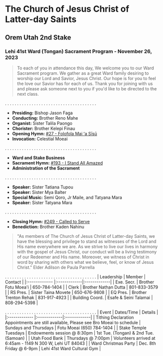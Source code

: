 # The Church of Jesus Christ of Latter-day Saints
## Orem Utah 2nd Stake
### Lehi 41st Ward (Tongan) Sacrament Program - November 26, 2023

> To each of you in attendance this day, We welcome you to our Ward Sacrament program. We gather as a great Ward family desiring to worship our Lord and Savior, Jesus Christ. Our hope is for you to feel the love our Savior has for each of us. Thank you for joining with us and please ask someone next to you if you'd like to be directed to the next class. 


. . . . . . . . . . . . . . . . . . . . . . . . . . . . . . . . . . . . . . 
* __Presiding:__ Bishop Jason Faga
* __Conducting:__ Brother Reno Mahe
* __Organist:__ Sister Talila Paongo
* __Chorister:__ Brother Kelepi Finau
* __Opening Hymn:__ [#27 - Folofola Mai ʻa Sīsū](https://media.ldscdn.org/pdf/music/hymns-tongan/1994-01-0270-thus-sayeth-the-lord-ton.pdf?download=true)
* __Invocation:__ Celestial Moeai 


. . . . . . . . . . . . . . . . . . . . . . . . . . . . . . . . . . . . . . 
* __Ward and Stake Business__
* __Sacrament Hymn:__ [#193 - I Stand All Amazed](https://media.ldscdn.org/pdf/music/hymns/2001-01-1930-i-stand-all-amazed-eng.pdf?download=true)
* __Administration of the Sacrament__


. . . . . . . . . . . . . . . . . . . . . . . . . . . . . . . . . . . . . . 
* __Speaker:__ Sister Tatiana Tupou
* __Speaker:__ Sister Mya Balter
* __Special Music:__ Semi Qoro, Jr Maile, and Tatyana Mara 
* __Speaker:__ Sister Tatyana Mara 


. . . . . . . . . . . . . . . . . . . . . . . . . . . . . . . . . . . . . . 
* __Closing Hymn:__ [#249 - Called to Serve](https://media.ldscdn.org/pdf/music/hymns/2001-01-2490-called-to-serve-eng.pdf?download=true)
* __Benediction:__ Brother Kaden Nahinu

> "As members of The Church of Jesus Christ of Latter-day Saints, we have the blessing and privilege to stand as witnesses of the Lord and His name everywhere we are. As we strive to live our lives in harmony with the gospel of Jesus Christ, our conduct will be a living testimony of our Redeemer and His name. Moreover, we witness of Christ in word by sharing with others what we believe, feel, or know of Jesus Christ."
> Elder Adilson de Paula Parrella

. . . . . . . . . . . . . . . . . . . . . . . . . . . . . . . . . . . . . . 
| Leadership | Member | Contact  |
|:------------- |:-------------|:-------------|
| Exe. Secr. | Brother Fotu Moea'i | 650-784-1404 |
| Clerk | Brother Nathan Dutta | 801-833-3579  |
| RS Pres. | Sister Taina Movete | 650-676-9808 |
| EQ Pres. | Brother Trenton Rehak | 831-917-4923 |
| Building Coord. | Esafe & Seini Talamai | 808-294-5398 |


. . . . . . . . . . . . . . . . . . . . . . . . . . . . . . . . . . . . . . 
| Event | Dates/Time | Details  |
|:------------- |:-------------|:-------------|
| Tithing Declaration Appointments are still available, Please see Bro Moeai to schedule | Sundays and Thursdays | Fotu Moeai (650) 784-1404 |
| Stake Temple Tuesdays | Endowments session @ 8:30pm | 1st Tue. (Tongan) & 2nd Tue. (Samoan) |
| Utah Food Bank | Thursdays @ 7:00pm | Volunteers arrived at 6:45am - 1149 N 300 W, Lehi UT 84043  |
| Ward Christmas Party | Dec. 8th Friday @ 6-9pm | Lehi 41st Ward Cultural Gym  |
